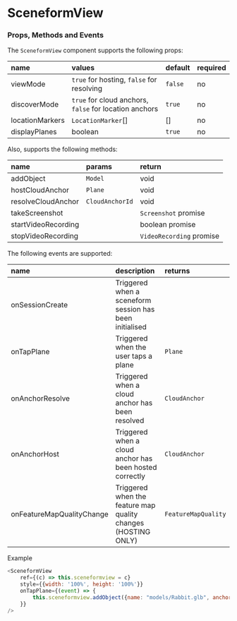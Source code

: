 # SceneformView

### Props, Methods and Events

The `SceneformView` component supports the following props:

| name | values | default | required |
| :------------ | :------------ | :------------ | :------------ |
| viewMode | `true` for hosting, `false` for resolving | `false` | no |
| discoverMode | `true` for cloud anchors, `false` for location anchors | `true` | no |
| locationMarkers | `LocationMarker`[] | [] | no |
| displayPlanes | boolean | `true` | no |

Also, supports the following methods:

| name | params | return |
| :------------ | :------------ | :------------ |
| addObject | `Model` | void |
| hostCloudAnchor | `Plane` | void |
| resolveCloudAnchor | `CloudAnchorId` | void |
| takeScreenshot | | `Screenshot` promise |
| startVideoRecording | | boolean promise |
| stopVideoRecording | | `VideoRecording` promise |

The following events are supported:

| name | description | returns |
| :------------ | :------------ | :------------ |
| onSessionCreate | Triggered when a sceneform session has been initialised | |
| onTapPlane | Triggered when the user taps a plane | `Plane` |
| onAnchorResolve | Triggered when a cloud anchor has been resolved | `CloudAnchor` |
| onAnchorHost | Triggered when a cloud anchor has been hosted correctly | `CloudAnchor` |
| onFeatureMapQualityChange | Triggered when the feature map quality changes (HOSTING ONLY) | `FeatureMapQuality` |

Example
```js
<SceneformView
    ref={(c) => this.sceneformview = c}
    style={{width: '100%', height: '100%'}}
    onTapPlane={(event) => {
        this.sceneformview.addObject({name: "models/Rabbit.glb", anchorId: event.planeId, isCloudAnchor: false});
    }}
/>
```